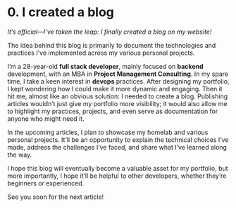 # 0. I created a blog
_It’s official—I’ve taken the leap: I finally created a blog on my website!_

The idea behind this blog is primarily to document the technologies and practices I've implemented across my various personal projects.

I’m a 28-year-old **full stack developer**, mainly focused on **backend** development, with an MBA in **Project Management Consulting**. In my spare time, I take a keen interest in **devops** practices. After designing my portfolio, I kept wondering how I could make it more dynamic and engaging. Then it hit me, almost like an obvious solution: I needed to create a blog. Publishing articles wouldn’t just give my portfolio more visibility; it would also allow me to highlight my practices, projects, and even serve as documentation for anyone who might need it.

In the upcoming articles, I plan to showcase my homelab and various personal projects. It’ll be an opportunity to explain the technical choices I’ve made, address the challenges I’ve faced, and share what I’ve learned along the way.

I hope this blog will eventually become a valuable asset for my portfolio, but more importantly, I hope it’ll be helpful to other developers, whether they’re beginners or experienced.

See you soon for the next article!